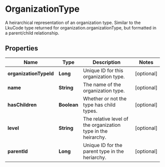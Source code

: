

# OrganizationType

A heirarchical representation of an organization type. Similar to the LkuCode type returned for organization.organizationType, but formatted in a parent/child relationship.

## Properties

| Name | Type | Description | Notes |
|------------ | ------------- | ------------- | -------------|
|**organizationTypeId** | **Long** | Unique ID for this organization type. |  [optional] |
|**name** | **String** | The name of the organization type. |  [optional] |
|**hasChildren** | **Boolean** | Whether or not the type has child types. |  [optional] |
|**level** | **String** | The relative level of the organization type in the heirarchy. |  [optional] |
|**parentId** | **Long** | Unique ID for the parent type in the heriarchy. |  [optional] |



